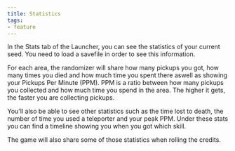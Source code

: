 ```yaml
---
title: Statistics
tags:
- feature
---
```


In the Stats tab of the Launcher, you can see the statistics of your current seed. You need to load a savefile in order to see this information.

For each area, the randomizer will share how many pickups you got, how many times you died and how much time you spent there aswell as showing your Pickups Per Minute (PPM). PPM is a ratio between how many pickups you collected and how much time you spend in the area. The higher it gets, the faster you are collecting pickups.

You'll also be able to see other statistics such as the time lost to death, the number of time you used a teleporter and your peak PPM. Under these stats you can find a timeline showing you when you got which skill.

The game will also share some of those statistics when rolling the credits.